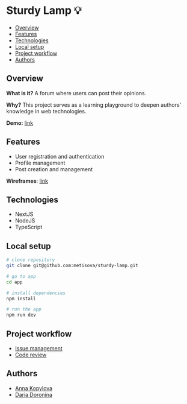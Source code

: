 # Sturdy Lamp 💡

- [Overview](#overview)
- [Features](#features)
- [Technologies](#technologies)
- [Local setup](#local-setup)
- [Project workflow](#project-workflow)
- [Authors](#authors)

## Overview

**What is it?** A forum where users can post their opinions.

**Why?** This project serves as a learning playground to deepen authors' knowledge in web technologies.

**Demo:** [link]()

## Features

- User registration and authentication
- Profile management
- Post creation and management

**Wireframes**: [link](/docs/features/)

## Technologies

- NextJS
- NodeJS
- TypeScript

## Local setup

```bash
# clone repository
git clone git@github.com:metisova/sturdy-lamp.git

# go to app
cd app

# install dependencies
npm install

# run the app
npm run dev
```

## Project workflow

- [Issue management](/docs/workflow/issue-management.md)
- [Code review](/docs/workflow/code-review.md)

## Authors

- [Anna Kopylova](https://github.com/metisova)
- [Daria Doronina](https://github.com/Skidle)

